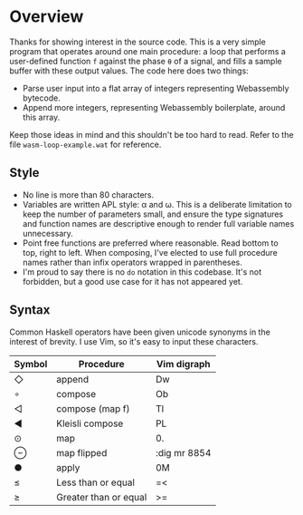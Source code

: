 # Overview

Thanks for showing interest in the source code. This is a very simple program that operates around one main procedure: a loop that performs a user-defined function `f` against the phase `θ` of a signal, and fills a sample buffer with these output values. The code here does two things:

- Parse user input into a flat array of integers representing Webassembly bytecode.
- Append more integers, representing Webassembly boilerplate, around this array.

Keep those ideas in mind and this shouldn't be too hard to read. Refer to the file `wasm-loop-example.wat` for reference.

## Style

- No line is more than 80 characters.
- Variables are written APL style: α and ω. This is a deliberate limitation to keep the number of parameters small, and ensure the type signatures and function names are descriptive enough to render full variable names unnecessary.
- Point free functions are preferred where reasonable. Read bottom to top, right to left. When composing, I've elected to use full procedure names rather than infix operators wrapped in parentheses.
- I'm proud to say there is no `do` notation in this codebase. It's not forbidden, but a good use case for it has not appeared yet.

## Syntax

Common Haskell operators have been given unicode synonyms in the interest of brevity. I use Vim, so it's easy to input these characters.

| Symbol | Procedure            | Vim digraph |
|--------|----------------------|-------------|
| ◇      | append               | Dw          |
| ∘      | compose              | Ob          |
| ◁      | compose (map f)      | Tl          |
| ◀      | Kleisli compose      | PL          |
| ⊙      | map                  | 0.          |
| ⊖      | map flipped          | :dig mr 8854|
| ●      | apply                | 0M          |
| ≤      | Less than or equal   | =<          |
| ≥      | Greater than or equal| >=          |

